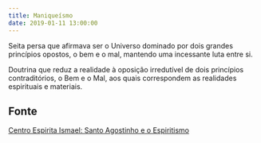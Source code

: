 ```yaml
---
title: Maniqueísmo
date: 2019-01-11 13:00:00
---
```


Seita persa que afirmava ser o Universo dominado por dois 
grandes princípios opostos, o bem e o mal, mantendo uma 
incessante luta entre si. 

Doutrina que reduz a realidade à oposição irredutível de 
dois princípios contraditórios, o Bem e o Mal, aos 
quais correspondem as realidades espirituais e materiais.  

## Fonte
[Centro Espirita Ismael: Santo Agostinho e o Espiritismo](https://ceismael.com.br/filosofia/santo-agostinho-e-espiritismo.htm)

